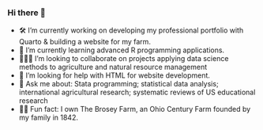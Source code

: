 ### Hi there 👋

- 🛠️ I’m currently working on developing my professional portfolio with Quarto & building a website for my farm.
- 🌱 I’m currently learning advanced R programming applications.
- :people_holding_hands: I’m looking to collaborate on projects applying data science methods to agriculture and natural resource management
- 🤔 I’m looking for help with HTML for website development.
- 💬 Ask me about: Stata programming; statistical data analysis; international agricultural research; systematic reviews of US educational research
- :farmer: Fun fact: I own The Brosey Farm, an Ohio Century Farm founded by my family in 1842.

<!--
**sbmorgan/sbmorgan** is a ✨ _special_ ✨ repository because its `README.md` (this file) appears on your GitHub profile.

Here are some ideas to get you started:

- 🔭 I’m currently working on ...
- 🌱 I’m currently learning ...
- 👯 I’m looking to collaborate on ...
- 🤔 I’m looking for help with ...
- 💬 Ask me about ...
- 📫 How to reach me: ...
- 😄 Pronouns: ...
- ⚡ Fun fact: ...
-->
